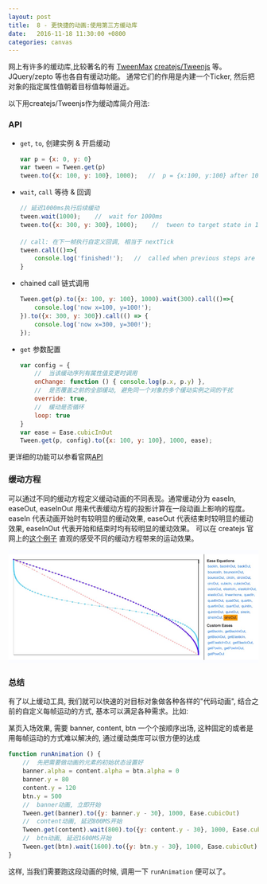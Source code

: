 ```yaml
---
layout: post
title:  8 - 更快捷的动画:使用第三方缓动库
date:   2016-11-18 11:30:00 +0800
categories: canvas
---
```


网上有许多的缓动库,比较著名的有 [TweenMax](https://github.com/greensock/GreenSock-JS) [createjs/Tweenjs](https://github.com/CreateJS/TweenJS) 等。JQuery/zepto 等也各自有缓动功能。
通常它们的作用是内建一个Ticker, 然后把对象的指定属性值朝着目标值每帧逼近。

以下用createjs/Tweenjs作为缓动库简介用法:

### API

- `get`, `to`, 创建实例 & 开启缓动

    ```javascript
    var p = {x: 0, y: 0}
    var tween = Tween.get(p)
    tween.to({x: 100, y: 100}, 1000);   //  p = {x:100, y:100} after 1000ms
    ```
    

- `wait`, `call` 等待 & 回调

    ```javascript
    // 延迟1000ms执行后续缓动
    tween.wait(1000);    //  wait for 1000ms
    tween.to({x: 300, y: 300}, 1000);    //  tween to target state in 1000ms
    
    // call: 在下一帧执行自定义回调, 相当于 nextTick
    tween.call(()=>{
        console.log('finished!');   //  called when previous steps are done
    }
    ```
    
- chained call 链式调用

    ```javascript
    Tween.get(p).to({x: 100, y: 100}, 1000).wait(300).call(()=>{
        console.log('now x=100, y=100!');
    }).to({x: 300, y: 300}).call(() => {
        console.log('now x=300, y=300!');
    });
    ```
    
- `get` 参数配置
    
    ```javascript
    var config = {  
        //  当该缓动序列有属性值变更时调用
        onChange: function () { console.log(p.x, p.y) },
        //  是否覆盖之前的全部缓动, 避免同一个对象的多个缓动实例之间的干扰
        override: true,
        //  缓动是否循环
        loop: true
    }
    var ease = Ease.cubicInOut
    Tween.get(p, config).to({x: 100, y: 100}, 1000, ease);
    ```
    
更详细的功能可以参看官网[API](http://createjs.com/docs/tweenjs/classes/Tween.html) 

### 缓动方程

可以通过不同的缓动方程定义缓动动画的不同表现。通常缓动分为 easeIn, easeOut, easeInOut 用来代表缓动方程的投影计算在一段动画上影响的程度。
easeIn 代表动画开始时有较明显的缓动效果, easeOut 代表结束时较明显的缓动效果, easeInOut 代表开始和结束时均有较明显的缓动效果。
可以在 createjs 官网上的[这个例子](http://www.createjs.com/demos/tweenjs/tween_sparktable) 直观的感受不同的缓动方程带来的运动效果。

![](../img/visualize-ease.png)

### 总结

有了以上缓动工具, 我们就可以快速的对目标对象做各种各样的"代码动画", 结合之前的自定义每帧运动的方式, 基本可以满足各种需求。比如:

某页入场效果, 需要 banner, content, btn 一个个按顺序出场, 这种固定的或者是用每帧运动的方式难以解决的, 通过缓动类库可以很方便的达成

```javascript
function runAnimation () {
    //  先把需要做动画的元素的初始状态设置好
    banner.alpha = content.alpha = btn.alpha = 0
    banner.y = 80
    content.y = 120
    btn.y = 500
    //  banner动画, 立即开始
    Tween.get(banner).to({y: banner.y - 30}, 1000, Ease.cubicOut)
    //  content动画, 延迟800MS开始
    Tween.get(content).wait(800).to({y: content.y - 30}, 1000, Ease.cubicOut)
    //  btn动画, 延迟1600MS开始
    Tween.get(btn).wait(1600).to({y: btn.y - 30}, 1000, Ease.cubicOut)
}
```

这样, 当我们需要跑这段动画的时候, 调用一下 `runAnimation` 便可以了。